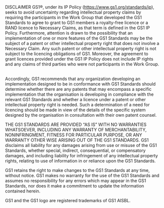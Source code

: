 DISCLAIMER
GS1®, under its IP Policy (https://www.gs1.org/standards/ip), seeks to avoid uncertainty regarding intellectual property claims by requiring the participants in the Work Group that developed the GS1 Standards to agree to grant to GS1 members a royalty-free licence or a RAND licence to Necessary Claims, as that term is defined in the GS1 IP Policy. Furthermore, attention is drawn to the possibility that an implementation of one or more features of the GS1 Standards may be the subject of a patent or other intellectual property right that does not involve a Necessary Claim. Any such patent or other intellectual property right is not subject to the licencing obligations of GS1. Moreover, the agreement to grant licences provided under the GS1 IP Policy does not include IP rights and any claims of third parties who were not participants in the Work Group. ​

Accordingly, GS1 recommends that any organization developing an implementation designed to be in conformance with GS1 Standards should determine whether there are any patents that may encompass a specific implementation that the organisation is developing in compliance with the relevant GS1 Standards and whether a licence under a patent or other intellectual property right is needed. Such a determination of a need for licencing should be made in view of the details of the specific system designed by the organisation in consultation with their own patent counsel. ​

THE GS1 STANDARDS ARE PROVIDED “AS IS” WITH NO WARRANTIES WHATSOEVER, INCLUDING ANY WARRANTY OF MERCHANTABILITY, NONINFRINGMENT, FITNESS FOR PARTICULAR PURPOSE, OR ANY WARRANTY OTHER WISE ARISING OUT OF THE GS1 STANDARDS. GS1 disclaims all liability for any damages arising from use or misuse of the GS1 Standards, whether special, indirect, consequential, or compensatory damages, and including liability for infringement of any intellectual property rights, relating to use of information in or reliance upon the GS1 Standards. ​

GS1 retains the right to make changes to the GS1 Standards at any time, without notice. GS1 makes no warranty for the use of the GS1 Standards and assumes no responsibility for any errors which may appear in the GS1 Standards, nor does it make a commitment to update the information contained herein. ​

GS1 and the GS1 logo are registered trademarks of GS1 AISBL. 
